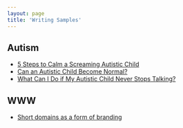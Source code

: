 ```yaml
---
layout: page
title: 'Writing Samples'
---
```

## Autism
* [5 Steps to Calm a Screaming Autistic Child](https://childresidentialtreatment.com/calm-screaming-autistic-child/)
* [Can an Autistic Child Become Normal?](https://childresidentialtreatment.com/autistic-child-normal/)
* [What Can I Do if My Autistic Child Never Stops Talking?](https://childresidentialtreatment.com/autism-nonstop-talking/)

## WWW
* [Short domains as a form of branding](/short-domains/)
